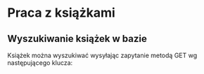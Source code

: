 # Praca z książkami

## Wyszukiwanie książek w bazie

Książek można wyszukiwać wysyłając zapytanie metodą GET wg następującego klucza:


